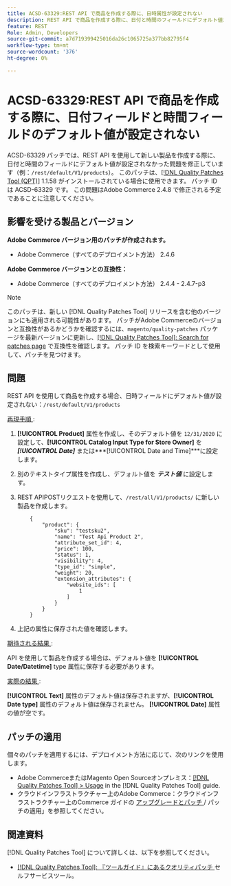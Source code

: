 ```yaml
---
title: ACSD-63329:REST API で商品を作成する際に、日時属性が設定されない
description: REST API で商品を作成する際に、日付と時間のフィールドにデフォルト値が設定されないAdobe Commerceの問題を修正するために、ACSD-63329 パッチを適用してください。
feature: REST
Role: Admin, Developers
source-git-commit: a7d719399425016da26c1065725a377bb82795f4
workflow-type: tm+mt
source-wordcount: '376'
ht-degree: 0%

---
```



# ACSD-63329:REST API で商品を作成する際に、日付フィールドと時間フィールドのデフォルト値が設定されない

ACSD-63329 パッチでは、REST API を使用して新しい製品を作成する際に、日付と時間のフィールドにデフォルト値が設定されなかった問題を修正しています（例：`/rest/default/V1/products`）。 このパッチは、[[!DNL Quality Patches Tool (QPT)]](/help/tools/quality-patches-tool/quality-patches-tool-to-self-serve-quality-patches.md) 1.1.58 がインストールされている場合に使用できます。 パッチ ID は ACSD-63329 です。 この問題はAdobe Commerce 2.4.8 で修正される予定であることに注意してください。

## 影響を受ける製品とバージョン

**Adobe Commerce バージョン用のパッチが作成されます。**

* Adobe Commerce（すべてのデプロイメント方法） 2.4.6

**Adobe Commerce バージョンとの互換性：**

* Adobe Commerce（すべてのデプロイメント方法） 2.4.4 - 2.4.7-p3

>[!NOTE]
>
>このパッチは、新しい [!DNL Quality Patches Tool] リリースを含む他のバージョンにも適用される可能性があります。 パッチがAdobe Commerceのバージョンと互換性があるかどうかを確認するには、`magento/quality-patches` パッケージを最新バージョンに更新し、[[!DNL Quality Patches Tool]: Search for patches page](https://experienceleague.adobe.com/tools/commerce-quality-patches/index.html) で互換性を確認します。 パッチ ID を検索キーワードとして使用して、パッチを見つけます。

## 問題

REST API を使用して商品を作成する場合、日時フィールドにデフォルト値が設定されない：`/rest/default/V1/products`

<u> 再現手順 </u>:

1. **[!UICONTROL Product]** 属性を作成し、そのデフォルト値を `12/31/2020` に設定して、**[!UICONTROL Catalog Input Type for Store Owner]** を ***[!UICONTROL Date]*** または***[!UICONTROL Date and Time]***に設定します。
1. 別のテキストタイプ属性を作成し、デフォルト値を ***テスト値*** に設定します。
1. REST APIPOSTリクエストを使用して、`/rest/all/V1/products/` に新しい製品を作成します。

   ```
       {
           "product": {
               "sku": "testsku2",
               "name": "Test Api Product 2",
               "attribute_set_id": 4,
               "price": 100,
               "status": 1,
               "visibility": 4,
               "type_id": "simple",
               "weight": 20,
               "extension_attributes": {
                   "website_ids": [
                       1
                   ]
               }
           }
       }
   ```

1. 上記の属性に保存された値を確認します。

<u> 期待される結果 </u>:

API を使用して製品を作成する場合は、デフォルト値を **[!UICONTROL Date/Datetime]** type 属性に保存する必要があります。

<u> 実際の結果 </u>:

**[!UICONTROL Text]** 属性のデフォルト値は保存されますが、**[!UICONTROL Date type]** 属性のデフォルト値は保存されません。 **[!UICONTROL Date]** 属性の値が空です。

## パッチの適用

個々のパッチを適用するには、デプロイメント方法に応じて、次のリンクを使用します。

* Adobe CommerceまたはMagento Open Sourceオンプレミス：[[!DNL Quality Patches Tool] > Usage](/help/tools/quality-patches-tool/usage.md) in the [!DNL Quality Patches Tool] guide.
* クラウドインフラストラクチャー上のAdobe Commerce：クラウドインフラストラクチャー上のCommerce ガイドの [ アップグレードとパッチ ](https://experienceleague.adobe.com/docs/commerce-cloud-service/user-guide/develop/upgrade/apply-patches.html)/ パッチの適用」を参照してください。

## 関連資料

[!DNL Quality Patches Tool] について詳しくは、以下を参照してください。

* [[!DNL Quality Patches Tool]: 『ツールガイド』にあるクオリティパッチ ](/help/tools/quality-patches-tool/quality-patches-tool-to-self-serve-quality-patches.md) セルフサービスツール。
